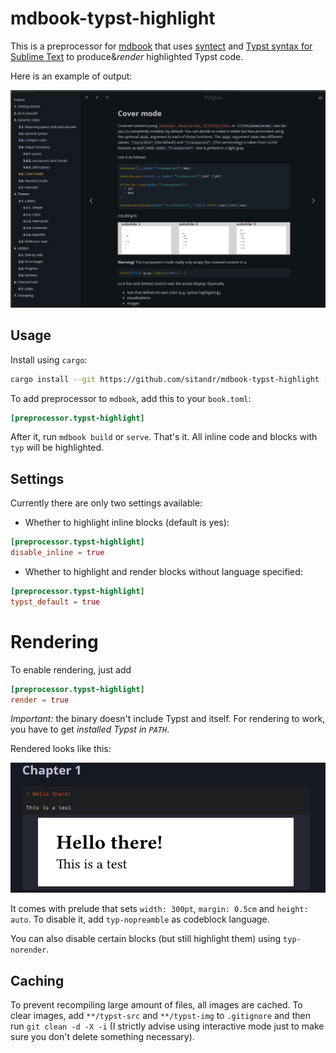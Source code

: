 # mdbook-typst-highlight

This is a preprocessor for [mdbook](https://github.com/rust-lang/mdBook) that uses [syntect](https://github.com/trishume/syntect) and [Typst syntax for Sublime Text](https://github.com/hyrious/typst-syntax-highlight/tree/main) to produce&_render_ highlighted Typst code.

Here is an example of output:

![Example of highlighting](img/image.png)

## Usage

Install using `cargo`:

```bash
cargo install --git https://github.com/sitandr/mdbook-typst-highlight --locked
```

To add preprocessor to `mdbook`, add this to your `book.toml`:

```toml
[preprocessor.typst-highlight]
```

After it, run `mdbook build` or `serve`. That's it. All inline code and blocks with `typ` will be highlighted.

## Settings

Currently there are only two settings available: 
- Whether to highlight inline blocks (default is yes):

```toml
[preprocessor.typst-highlight]
disable_inline = true
```

- Whether to highlight and render blocks without language specified:

```toml
[preprocessor.typst-highlight]
typst_default = true
```

# Rendering

To enable rendering, just add

```toml
[preprocessor.typst-highlight]
render = true
```

_Important:_ the binary doesn't include Typst and itself. For rendering to work, you have to get _installed Typst in `PATH`_.

Rendered looks like this:

![Example](img/image_2.png)

It comes with prelude that sets `width: 300pt`, `margin: 0.5cm` and `height: auto`. To disable it, add `typ-nopreamble` as codeblock language.

You can also disable certain blocks (but still highlight them) using `typ-norender`.

## Caching

To prevent recompiling large amount of files, all images are cached. To clear images, add `**/typst-src` and `**/typst-img` to `.gitignore` and then run `git clean -d -X -i` (I strictly advise using interactive mode just to make sure you don't delete something necessary).